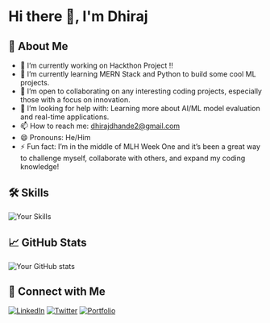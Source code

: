 # Hi there 👋, I'm Dhiraj

## 🚀 About Me
- 🔭 I’m currently working on Hackthon Project !!
- 🌱 I’m currently learning MERN Stack and Python to build some cool ML projects.
- 👯 I’m open to collaborating on any interesting coding projects, especially those with a focus on innovation.
- 🤔 I’m looking for help with: Learning more about AI/ML model evaluation and real-time applications.
- 📫 How to reach me: dhirajdhande2@gmail.com
- 😄 Pronouns: He/Him
- ⚡ Fun fact: I’m in the middle of MLH Week One and it’s been a great way to challenge myself, collaborate with others, and expand my coding knowledge!

## 🛠️ Skills
![Your Skills](https://skillicons.dev/icons?i=html,css,js,node.js,express.js,bootstrap,git,github)

## 📈 GitHub Stats
![Your GitHub stats](https://github-readme-stats.vercel.app/api?username=dhirajdhande19&show_icons=true&theme=radical)

## 🔗 Connect with Me
[![LinkedIn](https://img.shields.io/badge/LinkedIn-DhirajDhande-blue)](https://www.linkedin.com/in/dhiraj-dhande-1a7262237/)
[![Twitter](https://img.shields.io/badge/Twitter-@DhirajDhande8-blue)](https://x.com/DhirajDhande8)
[![Portfolio](https://img.shields.io/badge/Portfolio-YourPortfolio-blue)](https://yourportfolio.com)
